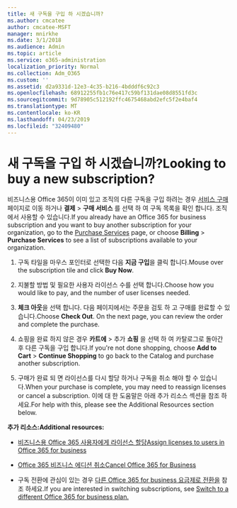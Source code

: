 ```yaml
---
title: 새 구독을 구입 하 시겠습니까?
ms.author: cmcatee
author: cmcatee-MSFT
manager: mnirkhe
ms.date: 3/1/2018
ms.audience: Admin
ms.topic: article
ms.service: o365-administration
localization_priority: Normal
ms.collection: Adm_O365
ms.custom: ''
ms.assetid: d2a9331d-12e3-4c35-b216-4bdddf6c92c3
ms.openlocfilehash: 68912255fb1c76e417c59bf131dae08d8551fd3c
ms.sourcegitcommit: 9d78905c512192ffc4675468abd2efc5f2e4baf4
ms.translationtype: MT
ms.contentlocale: ko-KR
ms.lasthandoff: 04/23/2019
ms.locfileid: "32409480"
---
```

# <a name="looking-to-buy-a-new-subscription"></a><span data-ttu-id="264fc-102">새 구독을 구입 하 시겠습니까?</span><span class="sxs-lookup"><span data-stu-id="264fc-102">Looking to buy a new subscription?</span></span>

<span data-ttu-id="264fc-103">비즈니스용 Office 365이 이미 있고 조직의 다른 구독을 구입 하려는 경우 [서비스 구매](https://go.microsoft.com/fwlink/p/?linkid=868433) 페이지로 이동 하거나 **결제** \> **구매 서비스** 를 선택 하 여 구독 목록을 확인 합니다. 조직에서 사용할 수 있습니다.</span><span class="sxs-lookup"><span data-stu-id="264fc-103">If you already have an Office 365 for business subscription and you want to buy another subscription for your organization, go to the [Purchase Services](https://go.microsoft.com/fwlink/p/?linkid=868433) page, or choose **Billing** \> **Purchase Services** to see a list of subscriptions available to your organization.</span></span> 
  
1. <span data-ttu-id="264fc-104">구독 타일을 마우스 포인터로 선택한 다음 **지금 구입**을 클릭 합니다.</span><span class="sxs-lookup"><span data-stu-id="264fc-104">Mouse over the subscription tile and click **Buy Now**.</span></span>
    
2. <span data-ttu-id="264fc-105">지불할 방법 및 필요한 사용자 라이선스 수를 선택 합니다.</span><span class="sxs-lookup"><span data-stu-id="264fc-105">Choose how you would like to pay, and the number of user licenses needed.</span></span>
    
3. <span data-ttu-id="264fc-106">**체크 아웃**을 선택 합니다. 다음 페이지에서는 주문을 검토 하 고 구매를 완료할 수 있습니다.</span><span class="sxs-lookup"><span data-stu-id="264fc-106">Choose **Check Out**. On the next page, you can review the order and complete the purchase.</span></span>
    
4. <span data-ttu-id="264fc-107">쇼핑을 완료 하지 않은 경우 **카트에** \> 추가 **쇼핑** 을 선택 하 여 카탈로그로 돌아간 후 다른 구독을 구입 합니다.</span><span class="sxs-lookup"><span data-stu-id="264fc-107">If you're not done shopping, choose **Add to Cart** \> **Continue Shopping** to go back to the Catalog and purchase another subscription.</span></span> 
    
5. <span data-ttu-id="264fc-108">구매가 완료 되 면 라이선스를 다시 할당 하거나 구독을 취소 해야 할 수 있습니다.</span><span class="sxs-lookup"><span data-stu-id="264fc-108">When your purchase is complete, you may need to reassign licenses or cancel a subscription.</span></span> <span data-ttu-id="264fc-109">이에 대 한 도움말은 아래 추가 리소스 섹션을 참조 하세요.</span><span class="sxs-lookup"><span data-stu-id="264fc-109">For help with this, please see the Additional Resources section below.</span></span>
    
 <span data-ttu-id="264fc-110">**추가 리소스:**</span><span class="sxs-lookup"><span data-stu-id="264fc-110">**Additional resources:**</span></span>
  
- [<span data-ttu-id="264fc-111">비즈니스용 Office 365 사용자에게 라이선스 할당</span><span class="sxs-lookup"><span data-stu-id="264fc-111">Assign licenses to users in Office 365 for business</span></span>](https://support.office.com/article/997596b5-4173-4627-b915-36abac6786dc)
    
- [<span data-ttu-id="264fc-112">Office 365 비즈니스 에디션 취소</span><span class="sxs-lookup"><span data-stu-id="264fc-112">Cancel Office 365 for Business</span></span>](https://support.office.com/article/b1bc0bef-4608-4601-813a-cdd9f746709a)
    
- <span data-ttu-id="264fc-113">구독 전환에 관심이 있는 경우 [다른 Office 365 for business 요금제로 전환을](https://support.office.com/article/73318661-8f33-478b-bcc7-fb8d69dbb22a) 참조 하세요.</span><span class="sxs-lookup"><span data-stu-id="264fc-113">If you are interested in switching subscriptions, see [Switch to a different Office 365 for business plan.](https://support.office.com/article/73318661-8f33-478b-bcc7-fb8d69dbb22a)</span></span>
    

